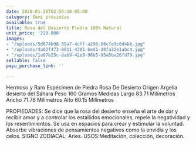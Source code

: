 ```yaml
---
date: 2020-01-26T02:56:10-05:00
category: Semi preciosas
available: true
title: Rosa del Desierto Piedra 100% Natural
unit_price: '220.000'
images:
- "/uploads/5d674b98-39a7-4cff-a290-06cfe9c0d4bb.jpg"
- "/uploads/4a02f473-0011-4301-bed1-d0fa32e1abc4.jpg"
- "/uploads/1a67b25c-dab9-42e9-98b5-95a5ba26fd79.jpg"
sellable: false
payu_purchase_link: ''

---
```

Hermoso y Raro Espécimen de Piedra Rosa De Desierto Origen Argelia desierto del Sáhara Peso 160 Gramos Medidas Largo 83.71 Milímetros Ancho 71.76 Milímetros Alto 60.15 Milímetros

PROPIEDADES: Se dice que la rosa del desierto enseña el arte de dar y recibir amor y a controlar los estallidos emocionales, repele la negatividad y los resentimientos. Se usa en espacios para crear y estimular la voluntad. Absorbe vibraciones de pensamientos negativos como la envidia y los celos. SIGNO ZODIACAL: Aries. USOS:Meditación, colección, decoración.